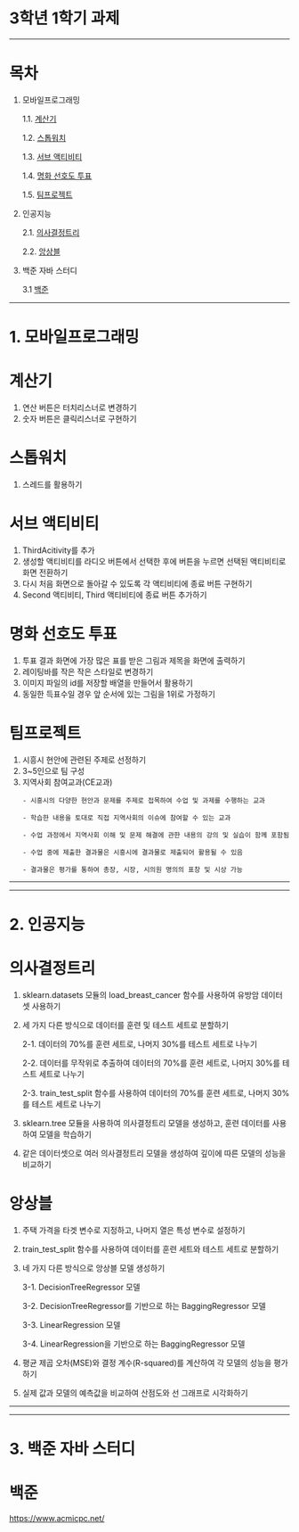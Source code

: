 # 3학년 1학기 과제
---

# 목차
1. 모바일프로그래밍

    1.1. [계산기](#계산기)
    
    1.2. [스톱워치](#스톱워치)
    
    1.3. [서브 액티비티](#서브-액티비티)

    1.4. [명화 선호도 투표](#명화-선호도-투표)

    1.5. [팀프로젝트](#팀프로젝트)
    
2. 인공지능

    2.1. [의사결정트리](#의사결정트리)

    2.2. [앙상블](#앙상블)

4. 백준 자바 스터디

   3.1 [백준](#백준)

---

# 1. 모바일프로그래밍

# 계산기

1. 연산 버튼은 터치리스너로 변경하기
2. 숫자 버튼은 클릭리스너로 구현하기

# 스톱워치

1. 스레드를 활용하기

# 서브 액티비티

1. ThirdAcitivity를 추가
2. 생성할 액티비티를 라디오 버튼에서 선택한 후에 버튼을 누르면 선택된 액티비티로 화면 전환하기
3. 다시 처음 화면으로 돌아갈 수 있도록 각 액티비티에 종료 버튼 구현하기
4. Second 액티비티, Third 액티비티에 종료 버튼 추가하기

# 명화 선호도 투표

1. 투표 결과 화면에 가장 많은 표를 받은 그림과 제목을 화면에 출력하기
2. 레이팅바를 작은 작은 스타일로 변경하기
3. 이미지 파일의 id를 저장할 배열을 만들어서 활용하기
4. 동일한 득표수일 경우 앞 순서에 있는 그림을 1위로 가정하기

# 팀프로젝트

1. 시흥시 현안에 관련된 주제로 선정하기
2. 3~5인으로 팀 구성
3. 지역사회 참여교과(CE교과)
    ```
    - 시흥시의 다양한 현안과 문제를 주제로 접목하여 수업 및 과제를 수행하는 교과
    
    - 학습한 내용을 토대로 직접 지역사회의 이슈에 참여할 수 있는 교과
    
    - 수업 과정에서 지역사회 이해 및 문제 해결에 관한 내용의 강의 및 실습이 함께 포함됨
    
    - 수업 중에 제출한 결과물은 시흥시에 결과물로 제출되어 활용될 수 있음
    
    - 결과물은 평가를 통하여 총장, 시장, 시의원 명의의 표창 및 시상 가능
    ```

---
---

# 2. 인공지능

# 의사결정트리

1. sklearn.datasets 모듈의 load_breast_cancer 함수를 사용하여 유방암 데이터셋 사용하기
2. 세 가지 다른 방식으로 데이터를 훈련 및 테스트 세트로 분할하기
   
   2-1. 데이터의 70%를 훈련 세트로, 나머지 30%를 테스트 세트로 나누기
   
   2-2. 데이터를 무작위로 추출하여 데이터의 70%를 훈련 세트로, 나머지 30%를 테스트 세트로 나누기
   
   2-3. train_test_split 함수를 사용하여 데이터의 70%를 훈련 세트로, 나머지 30%를 테스트 세트로 나누기
   
4. sklearn.tree 모듈을 사용하여 의사결정트리 모델을 생성하고, 훈련 데이터를 사용하여 모델을 학습하기
5. 같은 데이터셋으로 여러 의사결정트리 모델을 생성하여 깊이에 따른 모델의 성능을 비교하기

# 앙상블

1. 주택 가격을 타겟 변수로 지정하고, 나머지 열은 특성 변수로 설정하기
2. train_test_split 함수를 사용하여 데이터를 훈련 세트와 테스트 세트로 분할하기
3. 네 가지 다른 방식으로 앙상블 모델 생성하기
   
   3-1. DecisionTreeRegressor 모델
   
   3-2. DecisionTreeRegressor를 기반으로 하는 BaggingRegressor 모델
   
   3-3. LinearRegression 모델
   
   3-4. LinearRegression을 기반으로 하는 BaggingRegressor 모델
   
5. 평균 제곱 오차(MSE)와 결정 계수(R-squared)를 계산하여 각 모델의 성능을 평가하기
6. 실제 값과 모델의 예측값을 비교하여 산점도와 선 그래프로 시각화하기

---
---

# 3. 백준 자바 스터디

# 백준

https://www.acmicpc.net/
